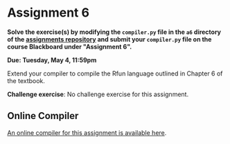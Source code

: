 # Assignment 6

**Solve the exercise(s) by modifying the `compiler.py` file in the `a6`
directory of the [assignments
repository](https://github.com/jnear/cs202-assignments) and submit
your `compiler.py` file on the course Blackboard under "Assignment
6".**

**Due: Tuesday, May 4, 11:59pm**

Extend your compiler to compile the Rfun language outlined in Chapter
6 of the textbook.

**Challenge exercise**: No challenge exercise for this assignment.

## Online Compiler

[An online compiler for this assignment is available
here](http://jnear.w3.uvm.edu/cs202/compiler-a6.php).
